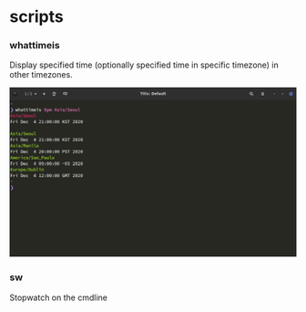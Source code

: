 # scripts

### whattimeis 
Display specified time (optionally specified time in specific timezone) in other timezones. 

![whattimeis](assets/whattimeis.png)

### sw
Stopwatch on the cmdline 
